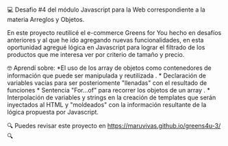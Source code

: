 💻 Desafio #4 del módulo Javascript para la Web correspondiente a la materia Arreglos y Objetos.

En este proyecto reutilicé el e-commerce Greens for You hecho en desafíos anteriores y al que he ido agregando nuevas funcionalidades, en esta oportunidad agregué lógica en Javascript para lograr el filtrado de los productos que me interesa ver por criterio de tamaño y precio.

🤓 Aprendí sobre: *El uso de los array de objetos como contenedores de información que puede ser manipulada y reutilizada . * Declaración de variables vacías para ser posteriomente "llenadas" con el resultado de funciones * Sentencia "For...of" para recorrer los objetos de un array . * Interpolación de variables y strings en la creación de templates que serán inyectados al HTML y "moldeados" con la información resultante de la lógica propuesta por Javascript.

🔍 Puedes revisar este proyecto en https://maruvivas.github.io/greens4u-3/ 🔍
